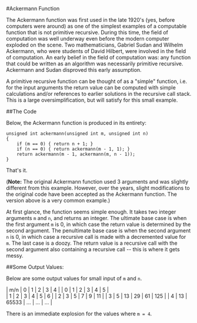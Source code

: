 #Ackermann Function

The Ackermann function was first used in the late 1920's (yes, before computers were around) as one of the simplest examples of a computable function that is not primitive recursive. During this time, the field of computation was well underway even before the modern computer exploded on the scene. Two mathematicians, Gabriel Sudan and Wilhelm Ackermann, who were students of David Hilbert, were involved in the field of computation. An early belief in the field of computation was: any function that could be written as an algorithm was necessarily primitive recursive. Ackermann and Sudan disproved this early assumption.

A primitive recursive function can be thought of as a "simple" function, i.e. for the input arguments the return value can be computed with simple calculations and/or references to earlier solutions in the recursive call stack. This is a large oversimplification, but will satisfy for this small example.

##The Code

Below, the Ackermann function is produced in its entirety:

```
unsigned int ackermann(unsigned int m, unsigned int n) 
{
	if (m == 0) { return n + 1; }
	if (n == 0) { return ackermann(m - 1, 1); }
	return ackermann(m - 1, ackermann(m, n - 1));
}
```

That's it.

(**Note:** The original Ackermann function used 3 arguments and was slightly different from this example. However, over the years, slight modifications to the original code have been accepted as the Ackermann function. The version above is a very common example.)

At first glance, the function seems simple enough. It takes two integer arguments `m` and `n`, and returns an integer. The ultimate base case is when the first argument `m` is 0, in which case the return value is determined by the second argument. The penultimate base case is when the second argument `n` is 0, in which case a recursive call is made with a decremented value for `m`. The last case is a doozy. The return value is a recursive call with the second argument also containing a recursive call -- this is where it gets messy.

##Some Output Values:

Below are some output values for small input of `m` and `n`.

| m/n |  0  |  1  |  2  |  3  |  4  |
|  0  |  1  |  2  |  3  |  4  |  5  |  
|  1  |  2  |  3  |  4  |  5  |  6  |
|  2  |  3  |  5  |  7  |  9  |  11 |
|  3  |  5  |  13 |  29 |  61 | 125 |
|  4  |  13 | 65533 | ... | ... | ... |

There is an immediate explosion for the values where `m = 4`. 






